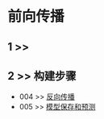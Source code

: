 # 前向传播

## 1 >> 


## 2 >> 构建步骤

- 004 >> [反向传播](https://github.com/fangqing408/00-MNIST/edit/master/recognition/004.md)
- 005 >> [模型保存和预测](https://github.com/fangqing408/00-MNIST/edit/master/recognition/005.md)
